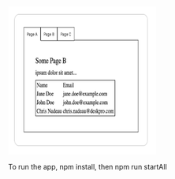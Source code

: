 <p align="left">
<img src="Image.png" width="300" height="300" />
</p>

To run the app, npm install, then npm run startAll